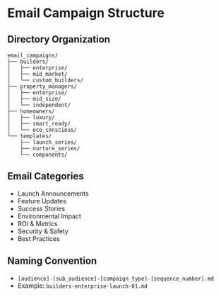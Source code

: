 # Email Campaign Structure

## Directory Organization
```
email_campaigns/
├── builders/
│   ├── enterprise/
│   ├── mid_market/
│   └── custom_builders/
├── property_managers/
│   ├── enterprise/
│   ├── mid_size/
│   └── independent/
├── homeowners/
│   ├── luxury/
│   ├── smart_ready/
│   └── eco_conscious/
└── templates/
    ├── launch_series/
    ├── nurture_series/
    └── components/
```

## Email Categories
- Launch Announcements
- Feature Updates
- Success Stories
- Environmental Impact
- ROI & Metrics
- Security & Safety
- Best Practices

## Naming Convention
- `[audience]-[sub_audience]-[campaign_type]-[sequence_number].md`
- Example: `builders-enterprise-launch-01.md` 